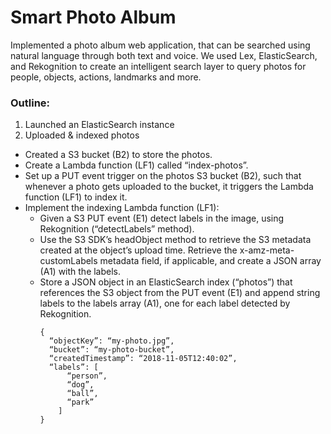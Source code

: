 # Smart Photo Album

Implemented a photo album web application, that can be searched using natural language through both text and voice.  We used Lex, ElasticSearch, and Rekognition to create an intelligent search layer to query photos for people, objects, actions, landmarks and more.

### Outline: 
1. Launched an ElasticSearch instance
2. Uploaded & indexed photos
  - Created a S3 bucket (B2) to store the photos.
  - Create a Lambda function (LF1) called “index-photos”.
  - Set up a PUT event trigger on the photos S3 bucket (B2), such that whenever a photo gets uploaded to the bucket, it triggers the Lambda function (LF1) to index it.
  - Implement the indexing Lambda function (LF1):
    - Given a S3 PUT event (E1) detect labels in the image, using Rekognition (“detectLabels” method).
    - Use the S3 SDK’s headObject method to retrieve the S3 metadata created at the object’s upload time. Retrieve the x-amz-meta-customLabels metadata field, if applicable, and         create a JSON array (A1) with the labels.
    - Store a JSON object in an ElasticSearch index (“photos”) that references the S3 object from the PUT event (E1) and append string labels to the labels array (A1), one for           each label detected by Rekognition.
        ```
       {
          “objectKey”: “my-photo.jpg”,
          “bucket”: “my-photo-bucket”,
          “createdTimestamp”: “2018-11-05T12:40:02”,
          “labels”: [
              “person”,
              “dog”,
              “ball”,
              “park”
            ]
        }
        ```

